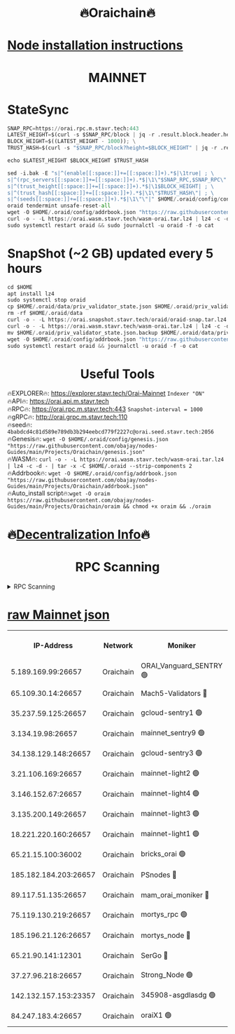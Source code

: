 <h1 align="center"> 🔥Oraichain🔥</h1>

[Node installation instructions](https://github.com/obajay/nodes-Guides/tree/main/Projects/Oraichain)
=
<h1 align="center"> MAINNET</h1>

# StateSync
```python
SNAP_RPC=https://orai.rpc.m.stavr.tech:443
LATEST_HEIGHT=$(curl -s $SNAP_RPC/block | jq -r .result.block.header.height); \
BLOCK_HEIGHT=$((LATEST_HEIGHT - 1000)); \
TRUST_HASH=$(curl -s "$SNAP_RPC/block?height=$BLOCK_HEIGHT" | jq -r .result.block_id.hash)

echo $LATEST_HEIGHT $BLOCK_HEIGHT $TRUST_HASH

sed -i.bak -E "s|^(enable[[:space:]]+=[[:space:]]+).*$|\1true| ; \
s|^(rpc_servers[[:space:]]+=[[:space:]]+).*$|\1\"$SNAP_RPC,$SNAP_RPC\"| ; \
s|^(trust_height[[:space:]]+=[[:space:]]+).*$|\1$BLOCK_HEIGHT| ; \
s|^(trust_hash[[:space:]]+=[[:space:]]+).*$|\1\"$TRUST_HASH\"| ; \
s|^(seeds[[:space:]]+=[[:space:]]+).*$|\1\"\"|" $HOME/.oraid/config/config.toml
oraid tendermint unsafe-reset-all
wget -O $HOME/.oraid/config/addrbook.json "https://raw.githubusercontent.com/obajay/nodes-Guides/main/Projects/Oraichain/addrbook.json"
curl -o - -L https://orai.wasm.stavr.tech/wasm-orai.tar.lz4 | lz4 -c -d - | tar -x -C $HOME/.oraid --strip-components 2
sudo systemctl restart oraid && sudo journalctl -u oraid -f -o cat
```
# SnapShot (~2 GB) updated every 5 hours
```python
cd $HOME
apt install lz4
sudo systemctl stop oraid
cp $HOME/.oraid/data/priv_validator_state.json $HOME/.oraid/priv_validator_state.json.backup
rm -rf $HOME/.oraid/data
curl -o - -L https://orai.snapshot.stavr.tech/oraid/oraid-snap.tar.lz4 | lz4 -c -d - | tar -x -C $HOME/.oraid --strip-components 2
curl -o - -L https://orai.wasm.stavr.tech/wasm-orai.tar.lz4 | lz4 -c -d - | tar -x -C $HOME/.oraid --strip-components 2
mv $HOME/.oraid/priv_validator_state.json.backup $HOME/.oraid/data/priv_validator_state.json
wget -O $HOME/.oraid/config/addrbook.json "https://raw.githubusercontent.com/obajay/nodes-Guides/main/Projects/Oraichain/addrbook.json"
sudo systemctl restart oraid && journalctl -u oraid -f -o cat
```

 <h1 align="center"> Useful Tools</h1>

🔥EXPLORER🔥:     https://explorer.stavr.tech/Orai-Mainnet        `Indexer "ON"` \
🔥API🔥:          https://orai.api.m.stavr.tech \
🔥RPC🔥:          https://orai.rpc.m.stavr.tech:443              `Snapshot-interval = 1000` \
🔥gRPC🔥:         http://orai.grpc.m.stavr.tech:110 \
🔥seed🔥:      `4babdcd4c81d589e789db3b294eebcd779f2227c@orai.seed.stavr.tech:2056` \
🔥Genesis🔥:   `wget -O $HOME/.oraid/config/genesis.json "https://raw.githubusercontent.com/obajay/nodes-Guides/main/Projects/Oraichain/genesis.json"` \
🔥WASM🔥:      `curl -o - -L https://orai.wasm.stavr.tech/wasm-orai.tar.lz4 | lz4 -c -d - | tar -x -C $HOME/.oraid --strip-components 2` \
🔥Addrbook🔥:  `wget -O $HOME/.oraid/config/addrbook.json "https://raw.githubusercontent.com/obajay/nodes-Guides/main/Projects/Oraichain/addrbook.json"` \
🔥Auto_install script🔥:`wget -O oraim https://raw.githubusercontent.com/obajay/nodes-Guides/main/Projects/Oraichain/oraim && chmod +x oraim && ./oraim`

🔥[Decentralization Info](https://github.com/obajay/StateSync-snapshots/tree/main/Projects/Oraichain/Decentralization)🔥
=
<h1 align="center"> RPC Scanning</h1>

<details>
<summary>RPC Scanning</summary>

<h2 align="center"> We scan nodes in real time every 4 hours. And we provide the final result of RPC endpoints.
We cannot influence the operation of these nodes in any way. </h2>


```python
If Voting Power is higher than 0 --> then the Node is a validator of the network and may be subject to attack and be a potential threat to the chain.
```
```python
We marked such validators with a red symbol
```

</details>

[raw Mainnet json](https://rpc-check.oraim.stavr.tech/oraim/rpc-oraim-result.json)
=


<table><tr><th>IP-Address</th><th>Network</th><th>Moniker</th><th>Latest Block Height</th><th>Earliest Block Height</th><th>Catching Up</th><th>Tx Index</th><th>Voting Power</th><th>Scan Time</th></tr><tr><td>5.189.169.99:26657</td><td>Oraichain</td><td>ORAI_Vanguard_SENTRY 🟢</td><td>16181118</td><td>0</td><td>False</td><td>on</td><td>0</td><td>2024-03-12T22:15:26.107910337UTC</td></tr><tr><td>65.109.30.14:26657</td><td>Oraichain</td><td>Mach5-Validators 🔴</td><td>16181129</td><td>0</td><td>False</td><td>off</td><td>644</td><td>2024-03-12T22:16:26.036519404UTC</td></tr><tr><td>35.237.59.125:26657</td><td>Oraichain</td><td>gcloud-sentry1 🟢</td><td>16181118</td><td>1</td><td>False</td><td>on</td><td>0</td><td>2024-03-12T22:15:23.299601141UTC</td></tr><tr><td>3.134.19.98:26657</td><td>Oraichain</td><td>mainnet_sentry9 🟢</td><td>16181124</td><td>1</td><td>False</td><td>on</td><td>0</td><td>2024-03-12T22:15:58.965422725UTC</td></tr><tr><td>34.138.129.148:26657</td><td>Oraichain</td><td>gcloud-sentry3 🟢</td><td>16181127</td><td>1</td><td>False</td><td>on</td><td>0</td><td>2024-03-12T22:16:13.941175709UTC</td></tr><tr><td>3.21.106.169:26657</td><td>Oraichain</td><td>mainnet-light2 🟢</td><td>16181123</td><td>15275144</td><td>False</td><td>on</td><td>0</td><td>2024-03-12T22:15:49.870019588UTC</td></tr><tr><td>3.146.152.67:26657</td><td>Oraichain</td><td>mainnet-light4 🟢</td><td>16181125</td><td>15275144</td><td>False</td><td>on</td><td>0</td><td>2024-03-12T22:16:01.748947451UTC</td></tr><tr><td>3.135.200.149:26657</td><td>Oraichain</td><td>mainnet-light3 🟢</td><td>16181126</td><td>15275144</td><td>False</td><td>on</td><td>0</td><td>2024-03-12T22:16:06.482377315UTC</td></tr><tr><td>18.221.220.160:26657</td><td>Oraichain</td><td>mainnet-light1 🟢</td><td>16181126</td><td>15643601</td><td>False</td><td>on</td><td>0</td><td>2024-03-12T22:16:11.225373192UTC</td></tr><tr><td>65.21.15.100:36002</td><td>Oraichain</td><td>bricks_orai 🟢</td><td>16181129</td><td>15848470</td><td>False</td><td>on</td><td>0</td><td>2024-03-12T22:16:28.578185481UTC</td></tr><tr><td>185.182.184.203:26657</td><td>Oraichain</td><td>PSnodes 🔴</td><td>16181119</td><td>15946937</td><td>False</td><td>off</td><td>22</td><td>2024-03-12T22:15:26.754266914UTC</td></tr><tr><td>89.117.51.135:26657</td><td>Oraichain</td><td>mam_orai_moniker 🔴</td><td>16181118</td><td>15951001</td><td>False</td><td>on</td><td>5</td><td>2024-03-12T22:15:23.619118309UTC</td></tr><tr><td>75.119.130.219:26657</td><td>Oraichain</td><td>mortys_rpc 🟢</td><td>16181128</td><td>15960001</td><td>False</td><td>on</td><td>0</td><td>2024-03-12T22:16:21.400169965UTC</td></tr><tr><td>185.196.21.126:26657</td><td>Oraichain</td><td>mortys_node 🔴</td><td>16181119</td><td>16058801</td><td>False</td><td>on</td><td>168392</td><td>2024-03-12T22:15:26.430174898UTC</td></tr><tr><td>65.21.90.141:12301</td><td>Oraichain</td><td>SerGo 🔴</td><td>16181128</td><td>16081128</td><td>False</td><td>off</td><td>1</td><td>2024-03-12T22:16:18.405895462UTC</td></tr><tr><td>37.27.96.218:26657</td><td>Oraichain</td><td>Strong_Node 🟢</td><td>16181131</td><td>16086201</td><td>False</td><td>on</td><td>0</td><td>2024-03-12T22:16:35.076758572UTC</td></tr><tr><td>142.132.157.153:23357</td><td>Oraichain</td><td>345908-asgdlasdg 🟢</td><td>16181124</td><td>16103383</td><td>False</td><td>on</td><td>0</td><td>2024-03-12T22:15:58.322561571UTC</td></tr><tr><td>84.247.183.4:26657</td><td>Oraichain</td><td>oraiX1 🟢</td><td>16181131</td><td>16177601</td><td>False</td><td>on</td><td>0</td><td>2024-03-12T22:16:35.398462526UTC</td></tr></table>
